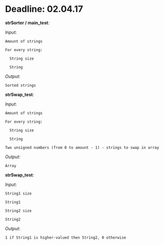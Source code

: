 # Deadline: 02.04.17

**strSorter / main_test**:

  *Input*:
  
    Amount of strings
    
    For every string:
    
      String size
      
      String

  *Output*:
  
    Sorted strings

**strSwap_test**:

  *Input*:
  
    Amount of strings
    
    For every string:
    
      String size
      
      String
      
    Two unsigned numbers (from 0 to amount - 1) - strings to swap in array

  *Output*:
  
    Array

**strSwap_test**:

  *Input*:
  
    String1 size
    
    String1
    
    String2 size
    
    String2

  *Output*:
  
    1 if String1 is higher-valued then String2, 0 otherwise
